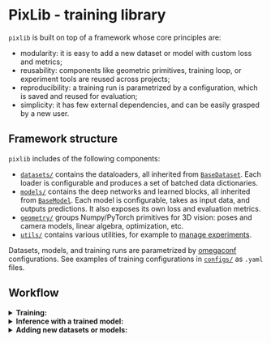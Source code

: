 # PixLib - training library

`pixlib` is built on top of a framework whose core principles are:

- modularity: it is easy to add a new dataset or model with custom loss and metrics;
- reusability: components like geometric primitives, training loop, or experiment tools are reused across projects;
- reproducibility: a training run is parametrized by a configuration, which is saved and reused for evaluation;
- simplicity: it has few external dependencies, and can be easily grasped by a new user.

## Framework structure
`pixlib` includes of the following components:
- [`datasets/`](./datasets) contains the dataloaders, all inherited from [`BaseDataset`](./datasets/base_dataset.py). Each loader is configurable and produces a set of batched data dictionaries.
- [`models/`](./models) contains the deep networks and learned blocks, all inherited from [`BaseModel`](./models/base_model.py). Each model is configurable, takes as input data, and outputs predictions. It also exposes its own loss and evaluation metrics.
- [`geometry/`](pixlib/geometry) groups Numpy/PyTorch primitives for 3D vision: poses and camera models, linear algebra, optimization, etc.
- [`utils/`](./utils) contains various utilities, for example to [manage experiments](./utils/experiments.py).

Datasets, models, and training runs are parametrized by [omegaconf](https://github.com/omry/omegaconf) configurations. See examples of training configurations in [`configs/`](./configs/) as `.yaml` files.

## Workflow
<details>
<summary><b>Training:</b></summary><br/>

The following command starts a new training run:
```bash
python3 -m pixloc.pixlib.train experiment_name --conf pixloc/pixlib/configs/config_name.yaml
```

It creates a new directory `experiment_name/` in `TRAINING_PATH` and dumps the configuration, model checkpoints, logs of stdout, and [Tensorboard](https://pytorch.org/docs/stable/tensorboard.html) summaries.

Extra flags can be given:

- `--overfit` loops the training and validation sets on a single batch ([useful to test losses and metrics](http://karpathy.github.io/2019/04/25/recipe/)).
- `--restore` restarts the training from the last checkpoint (last epoch) of the same experiment.
- `--distributed` uses all GPUs available with multiple processes and batch norm synchronization.
- individual configuration entries to overwrite the YAML entries. Examples: `train.lr=0.001` or `data.batch_size=8`.

**Monitoring the training:** Launch a Tensorboard session with `tensorboard --logdir=path/to/TRAINING_PATH` to visualize losses and metrics, and compare them across experiments. Press `Ctrl+C` to gracefully interrupt the training.
</details>

<details>
<summary><b>Inference with a trained model:</b></summary><br/>

After training, you can easily load a model to evaluate it:
```python
from pixloc.pixlib.utils.experiments import load_experiment

test_conf = {}  # will overwrite the training and default configurations
model = load_experiment('name_of_my_experiment', test_conf)
model = model.eval().cuda()  # optionally move the model to GPU
predictions = model(data)  # data is a dictionary of tensors
```

</details>

<details>
<summary><b>Adding new datasets or models:</b></summary><br/>

We simply need to create a new file in [`datasets/`](./datasets/) or [`models/`](./models/). This makes it easy to collaborate on the same codebase. Each class should inherit from the base class, declare a `default_conf`, and define some specific methods. Have a look at the base files [`BaseDataset`](./datasets/base_dataset.py) and [`BaseModel`](./models/base_model.py) for more details. Please follow [PEP 8](https://www.python.org/dev/peps/pep-0008/) and use relative imports.

</details>
